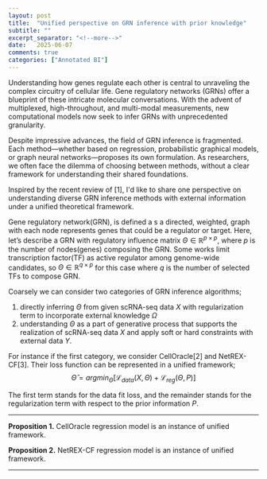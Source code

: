 ```yaml
---
layout: post
title:  "Unified perspective on GRN inference with prior knowledge"
subtitle: ""
excerpt_separator: "<!--more-->"
date:	2025-06-07
comments: true
categories: ["Annotated BI"]
---
```


Understanding how genes regulate each other is central to unraveling the complex circuitry of cellular life. 
Gene regulatory networks (GRNs) offer a blueprint of these intricate molecular conversations. 
With the advent of multiplexed, high-throughout, and multi-modal measurements, new computational models now seek to infer GRNs with unprecedented granularity.

Despite impressive advances, the field of GRN inference is fragmented. 
Each method—whether based on regression, probabilistic graphical models, or graph neural networks—proposes its own formulation. 
As researchers, we often face the dilemma of choosing between methods, without a clear framework for understanding their shared foundations.

Inspired by the recent review of [1], I'd like to share one perspective on understanding diverse GRN inference methods with external information under a unified theoretical framework. 

Gene regulatory network(GRN), is defined a s a directed, weighted, graph with each node represents genes that could be a regulator or target. Here, let’s describe a GRN with regulatory influence matrix $\Theta \in \mathbb{R}^{p \times p}$, where $p$ is the number of nodes(genes) composing the GRN. Some works limit transcription factor(TF) as active regulator among genome-wide candidates, so $\Theta \in \mathbb{R}^{q \times p}$ for this case where $q$ is the number of selected TFs to compose GRN.

Coarsely we can consider two categories of GRN inference algorithms; 
1) directly inferring $\Theta$ from given scRNA-seq data $X$ with regularization term to incorporate external knowledge $\Omega$
2) understanding $\Theta$ as a part of generative process that supports the realization of scRNA-seq data $X$ and apply soft or hard constraints with external data $Y$.

For instance if the first category, we consider CellOracle[2] and NetREX-CF[3]. Their loss function can be represented in a unified framework;
$$\hat{\Theta}=argmin_\Theta[{\mathcal{L}_{data}(X,\Theta)+\mathcal{L}_{reg}(\Theta,P)}]$$

The first term stands for the data fit loss, and the remainder stands for the regularization term with respect to the prior information $P$.

---
**Proposition 1.** CellOracle regression model is an instance of unified framework.

**Proposition 2.** NetREX-CF regression model is an instance of unified framework.

---